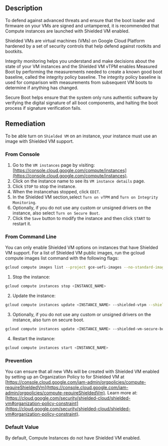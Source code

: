 ## Description

To defend against advanced threats and ensure that the boot loader and firmware on your VMs are signed and untampered, it is recommended that Compute instances are launched with Shielded VM enabled.

Shielded VMs are virtual machines (VMs) on Google Cloud Platform hardened by a set of security controls that help defend against rootkits and bootkits.

Integrity monitoring helps you understand and make decisions about the state of your VM instances and the Shielded VM vTPM enables Measured Boot by performing the measurements needed to create a known good boot baseline, called the integrity policy baseline. The integrity policy baseline is used for comparison with measurements from subsequent VM boots to determine if anything has changed.

Secure Boot helps ensure that the system only runs authentic software by verifying the digital signature of all boot components, and halting the boot process if signature verification fails.

## Remediation

To be able turn on `Shielded VM` on an instance, your instance must use an image with Shielded VM support.

### From Console

1. Go to the `VM instances` page by visiting: [https://console.cloud.google.com/compute/instances](https://console.cloud.google.com/compute/instances).
2. Click on the instance name to see its `VM instance details` page.
3. Click `STOP` to stop the instance.
4. When the instancehas stopped, click `EDIT`.
5. In the Shielded VM section,select `Turn on vTPM` and `Turn on Integrity Monitoring`.
6. Optionally, if you do not use any custom or unsigned drivers on the instance, also select `Turn on Secure Boot`.
7. Click the `Save` button to modify the instance and then click `START` to restart it.

### From Command Line

You can only enable Shielded VM options on instances that have Shielded VM support. For a list of Shielded VM public images, run the gcloud compute images list command with the following flags:

```bash
gcloud compute images list --project gce-uefi-images --no-standard-images 
```

1. Stop the instance:

```bash
gcloud compute instances stop <INSTANCE_NAME>
```

2. Update the instance:

```bash
gcloud compute instances update <INSTANCE_NAME> --shielded-vtpm --shielded-vmintegrity-monitoring
```

3. Optionally, if you do not use any custom or unsigned drivers on the instance, also turn on secure boot.

```bash
gcloud compute instances update <INSTANCE_NAME> --shielded-vm-secure-boot
```

4. Restart the instance:

```bash
gcloud compute instances start <INSTANCE_NAME>
```

### Prevention

You can ensure that all new VMs will be created with Shielded VM enabled by setting up an Organization Policy to for Shielded VM at [https://console.cloud.google.com/iam-admin/orgpolicies/compute-requireShieldedVm](https://console.cloud.google.com/iam-admin/orgpolicies/compute-requireShieldedVm). Learn more at: [https://cloud.google.com/security/shielded-cloud/shielded-vm#organization-policy-constraint](https://cloud.google.com/security/shielded-cloud/shielded-vm#organization-policy-constraint).

### Default Value

By default, Compute Instances do not have Shielded VM enabled.
